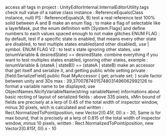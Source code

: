 access all tags in project : UnityEditorInternal.InternalEditorUtility.tags
check null value of a native class instance : ReferenceEquals(Class instance, null)    PS : ReferenceEquals(A, B) test a real reference test 100% solid between A and B
make an enum flag : to make a flag of selectable like a layerMask, put the enum definition with [System.Flags] and define numbers to each values spaced enough to not make glitches
ENUM FLAG : by default, test if a specific state is enabled, that means every other state are disabled, to test multiple states enabled(and other disabled), use | symbol.
ENUM FLAG V2 : to test s state ignoring other states, use (enumVariable & desiredState) == desiredState. combine everything if you want to test multiples states enabled, ignoring other states, exemple : (enumVariable & (stateA | stateB)) == (stateA | stateB)
make an accessor that get itself and serialize it, and getting public while setting private : [field:SerializeField] public float MyAccessor { get; private set; }
scale factor between unity and 3Ds max : 39,37007874015748031496062992126
to format a variable name to be displayed, use ObjectNames.NicifyVariableName(string variableName)
informations about basic recting of layout of serialized fields : above 335 pixels, xMin bound of fields are precisely at a lerp of 0.45 of the total width of inspector window, minus 30 pixels, wich is calculated and written : Rect.NormalizedToPoint(position, new Vector2(0.45f, 0)).x - 30, 
Same is for max bound, that is precisely at a lerp of 0.815 of the total width of inspector window, minus 10 pixels, written : Rect.NormalizedToPoint(position, new Vector2(0.815f, 0)).x - 10